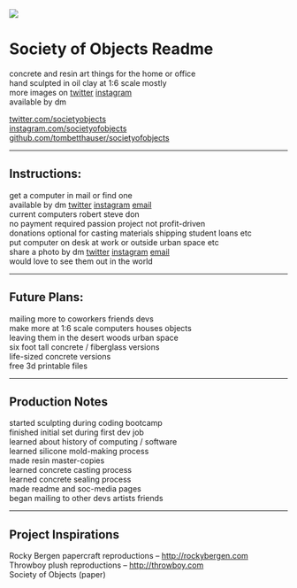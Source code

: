 <!DOCTYPE html>
<head>
  <link rel="stylesheet" href="./assets/app.css">
  <meta name="viewport" content="width=device-width, initial-scale=1">
</head>
<body id="#top">
  <img src="https://pbs.twimg.com/profile_banners/1442892340176187392/1632849516/1500x500">

  <h1>Society of Objects Readme</h1>

  <!-- <h3>More Images / Info...</h3> -->
  <p>
    concrete and resin art things for the home or office<br>
    hand sculpted in oil clay at 1:6 scale mostly<br>
    more images on <a target="new" href="https://twitter.com/societyobj">twitter</a> <a target="new" href="https://twitter.com/societyobj">instagram</a><br>
    available by dm<br>
  </p>
  
  <a target="new" href="https://twitter.com/societyobjects">twitter.com/societyobjects</a><br>
  <a target="new" href="https://www.instagram.com/societyofobjects/">instagram.com/societyofobjects</a><br>
  <a href="https://github.com/tombetthauser/societyofobjects">github.com/tombetthauser/societyofobjects</a><br>

  <hr>

  <!-- <img src="https://pbs.twimg.com/media/FAZMzbXVEAIBP6w?format=jpg&name=360x360"> -->

  <h2>Instructions:</h2>
  <p>
    get a computer in mail or find one<br>
    available by dm <a target="new" href="https://twitter.com/societyobj">twitter</a> <a target="new" href="https://twitter.com/societyobj">instagram</a> <a href="#top">email</a><br>
    current computers robert steve don<br>
    no payment required passion project not profit-driven<br>
    donations optional for casting materials shipping student loans etc<br>
    put computer on desk at work or outside urban space etc<br>
    share a photo by dm <a target="new" href="https://twitter.com/societyobj">twitter</a> <a target="new" href="https://twitter.com/societyobj">instagram</a> <a href="#top">email</a><br>
    would love to see them out in the world<br>
  </p>

  <hr>

  <h2>Future Plans:</h2>
  <p>
    mailing more to coworkers friends devs<br>
    make more at 1:6 scale computers houses objects<br>
    leaving them in the desert woods urban space<br>
    six foot tall concrete / fiberglass versions<br>
    life-sized concrete versions<br>
    free 3d printable files<br>
  </p>

  <hr>

  <h2>Production Notes</h2>
  <p>
    started sculpting during coding bootcamp<br>
    finished initial set during first dev job<br>
    learned about history of computing / software<br>
    learned silicone mold-making process<br>
    made resin master-copies<br>
    learned concrete casting process<br>
    learned concrete sealing process<br>
    made readme and soc-media pages<br>
    began mailing to other devs artists friends<br>
  </p>

  <hr>

  <h2>Project Inspirations</h2>
  <p>
    Rocky Bergen papercraft reproductions – <a href="http://rockybergen.com/papercraft">http://rockybergen.com</a><br>
    Throwboy plush reproductions – <a href="https://throwboy.com/">http://throwboy.com</a><br>
    Society of Objects (paper)<br>
  </p>

  <div class="computer-buddy"></div>
</body>
</html>